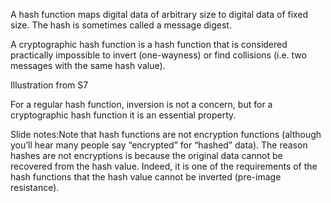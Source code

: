 A hash function maps digital data of arbitrary size to digital data of fixed size. The hash is sometimes called a message digest.

A cryptographic hash function is a hash function that is considered practically impossible to invert (one-wayness) or find collisions (i.e. two messages with the same hash value).

Illustration from S7

For a regular hash function, inversion is not a concern, but for a cryptographic hash function it is an essential property.

Slide notes:Note that hash functions are not encryption functions (although you’ll hear many people say “encrypted” for “hashed” data). The reason hashes are not encryptions is because the original data cannot be recovered from the hash value. Indeed, it is one of the requirements of the hash functions that the hash value cannot be inverted (pre-image resistance).
